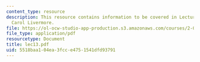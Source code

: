 ```yaml
---
content_type: resource
description: This resource contains information to be covered in Lecture 13 by Prof.
  Carol Livermore.
file: https://ol-ocw-studio-app-production.s3.amazonaws.com/courses/2-001-mechanics-materials-i-fall-2006/5518baa104ea3fcce4751541dfd93791_lec13.pdf
file_type: application/pdf
resourcetype: Document
title: lec13.pdf
uid: 5518baa1-04ea-3fcc-e475-1541dfd93791
---
```

